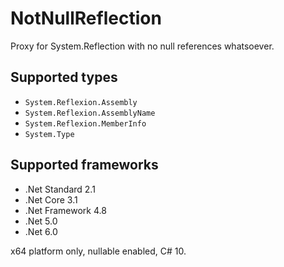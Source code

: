 # NotNullReflection

Proxy for System.Reflection with no null references whatsoever.

## Supported types

+ `System.Reflexion.Assembly`
+ `System.Reflexion.AssemblyName`
+ `System.Reflexion.MemberInfo`
+ `System.Type`

## Supported frameworks

+ .Net Standard 2.1
+ .Net Core 3.1
+ .Net Framework 4.8
+ .Net 5.0
+ .Net 6.0

x64 platform only, nullable enabled, C# 10.



